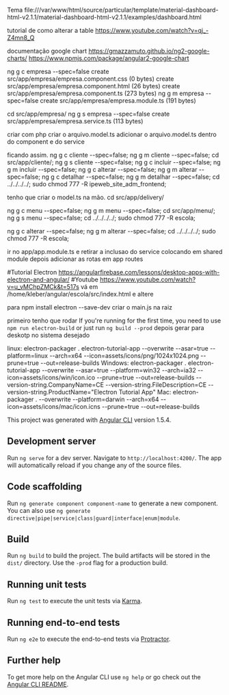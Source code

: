 Tema 
file:///var/www/html/source/particular/template/material-dashboard-html-v2.1.1/material-dashboard-html-v2.1.1/examples/dashboard.html


tutorial de como alterar a table 
https://www.youtube.com/watch?v=qj_-Z4mn8_Q

documentação google chart 
https://gmazzamuto.github.io/ng2-google-charts/
https://www.npmjs.com/package/angular2-google-chart


ng g c empresa --spec=false
  create src/app/empresa/empresa.component.css (0 bytes)
  create src/app/empresa/empresa.component.html (26 bytes)
  create src/app/empresa/empresa.component.ts (273 bytes)
ng g m empresa --spec=false
  create src/app/empresa/empresa.module.ts (191 bytes)

cd src/app/empresa/
    ng g s empresa --spec=false
        create src/app/empresa/empresa.service.ts (113 bytes)

criar com php
criar o arquivo.model.ts 
adicionar o arquivo.model.ts dentro do component e do service

ficando assim. 
ng g c cliente --spec=false;
ng g m cliente --spec=false;
cd src/app/cliente/;
ng g s cliente --spec=false;
ng g c incluir --spec=false;
ng g m incluir --spec=false;
ng g c alterar --spec=false;
ng g m alterar --spec=false;
ng g c detalhar --spec=false;
ng g m detalhar --spec=false;
cd ../../../../;
sudo chmod 777 -R ipeweb_site_adm_frontend;

tenho que criar o model.ts na mão.
cd src/app/delivery/


ng g c menu --spec=false;
ng g m menu --spec=false;
cd src/app/menu/;
ng g s menu --spec=false;
cd ../../../../;
sudo chmod 777 -R escola;

ng g c alterar --spec=false;
ng g m alterar --spec=false;
cd ../../../../;
sudo chmod 777 -R escola;



ir no app/app.module.ts e retirar a inclusao do service colocando em shared module
depois adicionar as rotas em app routes


#Tutorial Electron https://angularfirebase.com/lessons/desktop-apps-with-electron-and-angular/
#Youtube https://www.youtube.com/watch?v=u_vMChpZMCk&t=517s
vá em /home/kleber/angular/escola/src/index.html e altere
  <base href="/"> para <base href="./">
npm install electron --save-dev
criar o main.js na raiz

primeiro tenho que rodar
If you're running for the first time, you need to use `npm run electron-build` or just run `ng build --prod`
depois gerar para deskotp no sistema desejado

linux:
  electron-packager . electron-tutorial-app --overwrite --asar=true --platform=linux --arch=x64 --icon=assets/icons/png/1024x1024.png --prune=true --out=release-builds
Windows:
  electron-packager . electron-tutorial-app --overwrite --asar=true --platform=win32 --arch=ia32 --icon=assets/icons/win/icon.ico --prune=true --out=release-builds --version-string.CompanyName=CE --version-string.FileDescription=CE --version-string.ProductName="Electron Tutorial App"
Mac:
  electron-packager . --overwrite --platform=darwin --arch=x64 --icon=assets/icons/mac/icon.icns --prune=true --out=release-builds


This project was generated with [Angular CLI](https://github.com/angular/angular-cli) version 1.5.4.

## Development server

Run `ng serve` for a dev server. Navigate to `http://localhost:4200/`. The app will automatically reload if you change any of the source files.

## Code scaffolding

Run `ng generate component component-name` to generate a new component. You can also use `ng generate directive|pipe|service|class|guard|interface|enum|module`.

## Build

Run `ng build` to build the project. The build artifacts will be stored in the `dist/` directory. Use the `-prod` flag for a production build.

## Running unit tests

Run `ng test` to execute the unit tests via [Karma](https://karma-runner.github.io).

## Running end-to-end tests

Run `ng e2e` to execute the end-to-end tests via [Protractor](http://www.protractortest.org/).

## Further help

To get more help on the Angular CLI use `ng help` or go check out the [Angular CLI README](https://github.com/angular/angular-cli/blob/master/README.md).
